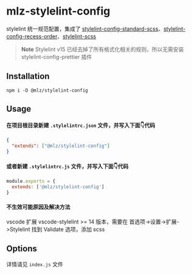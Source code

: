 # mlz-stylelint-config

stylelint 统一规范配置，集成了 [stylelint-config-standard-scss](https://github.com/stylelint-scss/stylelint-config-standard-scss)、[stylelint-config-recess-order](https://github.com/stormwarning/stylelint-config-recess-order)、[stylelint-scss](https://github.com/stylelint-scss/stylelint-scss)

> **Note**
> Stylelint v15 已经去掉了所有格式化相关的规则，所以无需安装 stylelint-config-prettier 插件

## Installation

`npm i -D @mlz/stylelint-config`

## Usage

#### 在项目根目录新建 `.stylelintrc.json` 文件，并写入下面👇代码

```json
{
  "extends": ["@mlz/stylelint-config"]
}
```

#### 或者新建 `.stylelintrc.js` 文件，并写入下面👇代码

```js
module.exports = {
  extends: ['@mlz/stylelint-config']
}
```

#### 不生效可能原因及解决方法

vscode 扩展 vscode-stylelint >= 14 版本，需要在 首选项->设置->扩展->Stylelint 找到 Validate 选项，添加 scss

## Options

详情请见 `index.js` 文件
